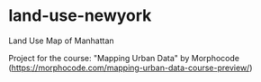 # land-use-newyork
Land Use Map of Manhattan

Project for the course: "Mapping Urban Data" by Morphocode (https://morphocode.com/mapping-urban-data-course-preview/)
